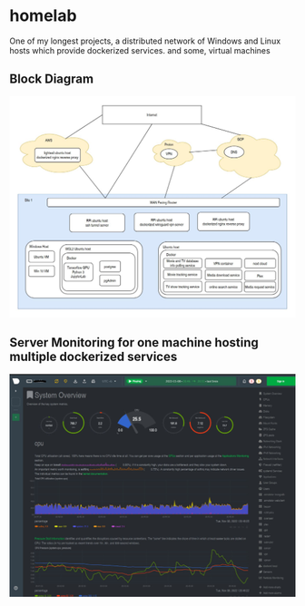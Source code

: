 # homelab
One of my longest projects, a distributed network of Windows and Linux hosts which provide dockerized services. and some, virtual machines
## Block Diagram
![overview](blockdiagram.jpg)

## Server Monitoring for one machine hosting multiple dockerized services
![netdata](sys.JPG)
